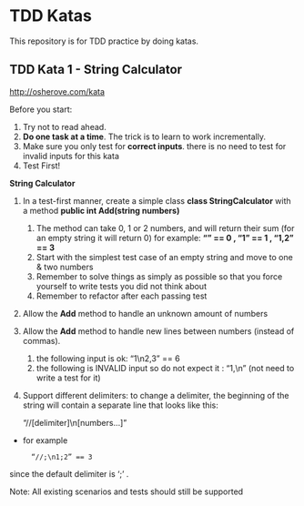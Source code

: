 # TDD Katas

This repository is for TDD practice by doing katas.

## TDD Kata 1 - String Calculator

http://osherove.com/kata

Before you start:
  1. Try not to read ahead.
  2. **Do one task at a time**. The trick is to learn to work incrementally.
  3. Make sure you only test for **correct inputs**. there is no need to test for invalid inputs for this kata
  4. Test First!
  
**String Calculator**

1. In a test-first manner, create a simple class **class StringCalculator**
with a method **public int Add(string numbers)**
    1. The method can take 0, 1 or 2 numbers, and will return their sum (for an empty string it will return 0) for example:
  **“” == 0 , “1” == 1 , “1,2” == 3**
    2. Start with the simplest test case of an empty string and move to one & two numbers
    3. Remember to solve things as simply as possible so that you force yourself to write tests you did not think about
    4. Remember to refactor after each passing test
 2. Allow the **Add** method to handle an unknown amount of numbers
 3. Allow the **Add** method to handle new lines between numbers (instead of commas).
    1. the following input is ok: “1\n2,3” == 6
    2. the following is INVALID input so do not expect it : “1,\n” (not need to write a test for it) 
 4. Support different delimiters: to change a delimiter, the beginning of the string will contain a separate line that looks like this:
 
	 “//[delimiter]\n[numbers…]”
		
- for example
	
		“//;\n1;2” == 3 	
		
since the default delimiter is ‘;’ .
		
Note: All existing scenarios and tests should still be supported
